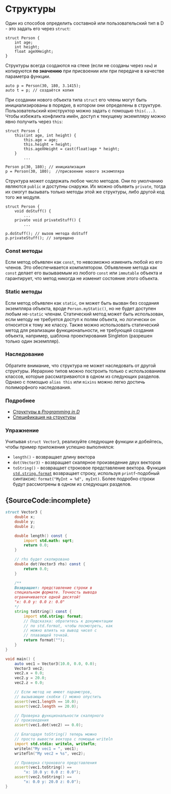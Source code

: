# Структуры

Один из способов определить составной или пользовательский тип в D - это
задать его через `struct`:

    struct Person {
        int age;
        int height;
        float ageXHeight;
    }

Структуры всегда создаются на стеке (если не созданы через `new`) и копируются
**по значению** при присвоении или при передаче в качестве параметра функции.

    auto p = Person(30, 180, 3.1415);
    auto t = p; // создаётся копия

При создании нового объекта типа `struct` его члены могут быть инициализированы в порядке, в котором они определены в структуре. Пользовательский конструктор можно задать с помощью `this(...)`.
Чтобы избежать конфликта имён, доступ к текущему экземпляру можно явно получить через `this`:

    struct Person {
        this(int age, int height) {
            this.age = age;
            this.height = height;
            this.ageXHeight = cast(float)age * height;
        }
            ...

    Person p(30, 180); // инициализация
    p = Person(30, 180);  //присвоение нового экземпляра

Структура может содержать любое число методов. Они по умолчанию являются
`public` и доступны снаружи. Их можно объявить `private`, тогда их смогут вызывать только методы этой же структуры, либо другой код того же модуля.

    struct Person {
        void doStuff() {
            ...
        private void privateStuff() {
            ...

    p.doStuff(); // вызов метода doStuff
    p.privateStuff(); // запрещено

### Const методы

Если метод объявлен как `const`, то невозможно изменить любой из его членов. Это обеспечивается компилятором. Объявление метода как `const` делает его вызываемым из любого `const` или `immutable` объекта и гарантирует, что метод никогда не изменит состояние этого объекта.

### Static методы

Если метод объявлен как `static`, он может быть вызван без создания
экземпляра объекта, вроде `Person.myStatic()`, но не будет доступен любым
не-`static` членам. Статический метод может быть использован, если методу не требуется доступ к полям объекта, но логически он относится к тому же классу. Также можно использовать статический метод для реализации функциональности, не требующей создания объекта, например, шаблона проектирования Singleton (разрешен только один экземпляр).

### Наследование

Обратите внимание, что структура не может наследовать от другой структуры.
Иерархию типов можно построить только с использованием классов, которые рассматриваются в одном из следующих разделов.
Однако с помощью `alias this` или `mixins` можно легко достичь полиморфного наследования.

### Подробнее

- [Структуры в _Programming in D_](http://ddili.org/ders/d.en/struct.html)
- [Спецификация на структуры](https://dlang.org/spec/struct.html)

### Упражнение

Учитывая `struct Vector3`, реализуйте следующие функции и добейтесь, чтобы пример
приложения успешно выполнялся:

* `length()` - возвращает длину вектора
* `dot(Vector3)` - возвращает скалярное произведение двух векторов
* `toString()` - возвращает строковое представление вектора.
  Функция [`std.string.format`](https://dlang.org/phobos/std_format.html)
  возвращает строку, используя `printf`-подобный синтаксис:
  `format("MyInt = %d", myInt)`. Более подробно строки будут рассмотрены в одном
  из следующих разделов.

## {SourceCode:incomplete}

```d
struct Vector3 {
    double x;
    double y;
    double z;

    double length() const {
        import std.math: sqrt;
        return 0.0;
    }

    // rhs будет скопировано
    double dot(Vector3 rhs) const {
        return 0.0;
    }

    /**
    Возвращает: представление строки в
    специальном формате. Точность вывода
    ограничивается одной десятой!
    "x: 0.0 y: 0.0 z: 0.0"
    */
    string toString() const {
        import std.string: format;
        // Подсказка: обратитесь к документации
        // по std.format, чтобы посмотреть, как
        // можно влиять на вывод чисел с
        // плавающей точкой.
        return format("");
    }
}

void main() {
    auto vec1 = Vector3(10.0, 0.0, 0.0);
    Vector3 vec2;
    vec2.x = 0.0;
    vec2.y = 20.0;
    vec2.z = 0.0;

    // Если метод не имеет параметров,
    // вызывающие скобки () можно опустить
    assert(vec1.length == 10.0);
    assert(vec2.length == 20.0);

    // Проверка функциональности скалярного
    // произведения
    assert(vec1.dot(vec2) == 0.0);

    // Благодаря toString() теперь можно
    // просто вывести вектора с помощью writeln
    import std.stdio: writeln, writefln;
    writeln("My vec1 = ", vec1);
    writefln("My vec2 = %s", vec2);

    // Проверка строкового представления
    assert(vec1.toString() ==
        "x: 10.0 y: 0.0 z: 0.0");
    assert(vec2.toString() ==
        "x: 0.0 y: 20.0 z: 0.0");
}
```

